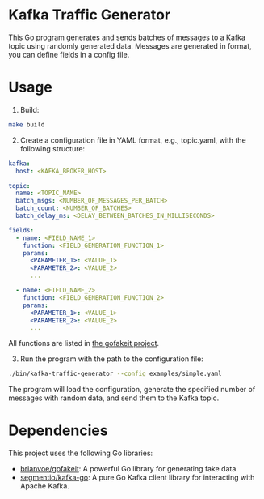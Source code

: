 # Kafka Traffic Generator

This Go program generates and sends batches of messages to a Kafka topic using randomly generated data.
Messages are generated in <key><json> format, you can define fields in a config file.

# Usage
1. Build:
```bash
make build
```

2. Create a configuration file in YAML format, e.g., topic.yaml, with the following structure:
```yaml
kafka:
  host: <KAFKA_BROKER_HOST>

topic:
  name: <TOPIC_NAME>
  batch_msgs: <NUMBER_OF_MESSAGES_PER_BATCH>
  batch_count: <NUMBER_OF_BATCHES>
  batch_delay_ms: <DELAY_BETWEEN_BATCHES_IN_MILLISECONDS>

fields:
  - name: <FIELD_NAME_1>
    function: <FIELD_GENERATION_FUNCTION_1>
    params:
      <PARAMETER_1>: <VALUE_1>
      <PARAMETER_2>: <VALUE_2>
      ...

  - name: <FIELD_NAME_2>
    function: <FIELD_GENERATION_FUNCTION_2>
    params:
      <PARAMETER_1>: <VALUE_1>
      <PARAMETER_2>: <VALUE_2>
      ...
```
All functions are listed in [the gofakeit project](https://github.com/brianvoe/gofakeit#functions).

3. Run the program with the path to the configuration file:

```bash
./bin/kafka-traffic-generator --config examples/simple.yaml
```
The program will load the configuration, generate the specified number of messages with random data, and send them to the Kafka topic.

# Dependencies
This project uses the following Go libraries:
- [brianvoe/gofakeit](https://github.com/brianvoe/gofakeit): A powerful Go library for generating fake data.
- [segmentio/kafka-go](https://github.com/segmentio/kafka-go): A pure Go Kafka client library for interacting with Apache Kafka.
